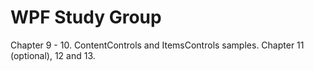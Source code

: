 # WPF Study Group

Chapter 9 - 10. ContentControls and ItemsControls samples.
Chapter 11 (optional), 12 and 13.
